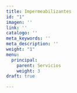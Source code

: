 ```yaml
---
title: Impermeabilizantes
id: "1"
imagen: ''
link: ''
catalogo: ''
meta_keywords: ''
meta_description: ''
weight: "1"
menu:
  principal:
    parent: Servicios
    weight: 3
draft: true

---
```

